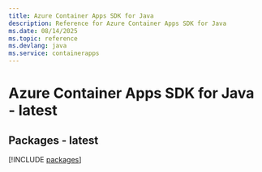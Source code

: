 ```yaml
---
title: Azure Container Apps SDK for Java
description: Reference for Azure Container Apps SDK for Java
ms.date: 08/14/2025
ms.topic: reference
ms.devlang: java
ms.service: containerapps
---
```

# Azure Container Apps SDK for Java - latest
## Packages - latest
[!INCLUDE [packages](container-apps-index.md)]